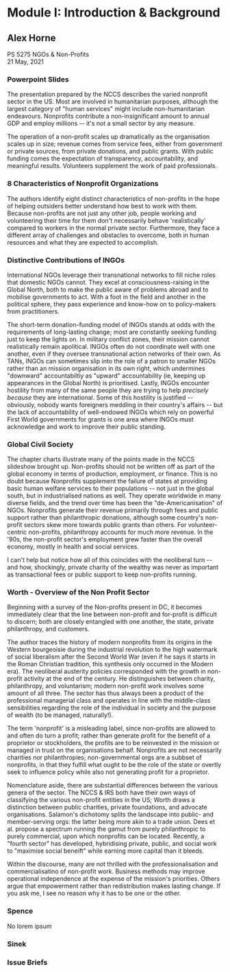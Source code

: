 # Module I: Introduction & Background

##  Alex Horne

PS 5275 NGOs & Non-Profits \
21 May, 2021

### Powerpoint Slides

The presentation prepared by the NCCS describes the varied nonprofit sector in the US. Most are involved in humanitarian purposes, although the largest category of "human services" might include non-humanitarian endeavours. Nonprofits contribute a non-insignificant amount to annual GDP and employ millions -- it's not a small sector by any measure.

The operation of a non-profit scales up dramatically as the organisation scales up in size; revenue comes from service fees, either from government or private sources, from private donations, and public grants. With public funding comes the expectation of transparency, accountability, and meaningful results. Volunteers supplement the work of paid professionals.

### 8 Characteristics of Nonprofit Organizations

The authors identify eight distinct characteristics of non-profits in the hope of helping outsiders better understand how best to work with them. Because non-profits are not just any other job, people working and volunteering their time for them don't necessarily behave 'realistically' compared to workers in the normal private sector. Furthermore, they face a different array of challenges and obstacles to overcome, both in human resources and what they are expected to accomplish.

### Distinctive Contributions of INGOs

International NGOs leverage their transnational networks to fill niche roles that domestic NGOs cannot. They excel at consciousness-raising in the Global North, both to make the public aware of problems abroad and to mobilise governments to act. With a foot in the field and another in the political sphere, they pass experience and know-how on to policy-makers from practitioners.

The short-term donation-funding model of INGOs stands at odds with the requirements of long-lasting change; most are constantly seeking funding just to keep the lights on. In military conflict zones, their mission cannot realistically remain apolitical. INGOs often do not coordinate well with one another, even if they oversee transnational action networks of their own. As TANs, INGOs can sometimes slip into the role of a patron to smaller NGOs rather than an mission organisation in its own right, which undermines "downward" accountabiltiy as "upward" accountability (ie, keeping up appearances in the Global North) is prioritised. Lastly, INGOs encounter hostility from many of the same people they are trying to help *precisely because* they are international. Some of this hostility is justified -- obviously, nobody wants foreigners meddling in their country's affairs -- but the lack of accountability of well-endowed INGOs which rely on powerful First World governments for grants is one area where INGOs must acknowledge and work to improve their public standing.

### Global Civil Society

The chapter charts illustrate many of the points made in the NCCS slideshow brought up. Non-profits should not be written off as part of the global economy in terms of production, employment, or finance. This is no doubt because Nonprofits supplement the failure of states at providing basic human welfare services to their populations -- not just in the global south, but in industrialised nations as well. They operate worldwide in many diverse fields, and the trend over time has been the "de-Americanisation" of NGOs. Nonprofits generate their revenue primarily through fees and public support rather than philanthropic donations, although some country's non-profit sectors skew more towards public grants than others. For volunteer-centric non-profits, philanthropy accounts for much more revenue. In the '90s, the non-profit sector's employment grew faster than the overall economy, mostly in health and social services.

I can't help but notice how all of this coincides with the neoliberal turn -- and how, shockingly, private charity of the wealthy was never as important as transactional fees or public support to keep non-profits running.

### Worth - Overview of the Non Profit Sector

Beginning with a survey of the Non-profits present in DC, it becomes immediately clear that the line between non-profit and for-profit is difficult to discern; both are closely entangled with one another, the state, private philanthropy, and customers.

The author traces the history of modern nonprofits from its origins in the Western bourgeoisie during the industrial revolution to the high watermark of social liberalism after the Second World War (even if he says it starts in the Roman Christian tradition, this synthesis only occurred in the Modern era). The neoliberal austerity policies corresponded with the growth in non-profit activity at the end of the century. He distinguishes between charity, philanthropy, and voluntarism; modern non-profit work involves some amount of all three. The sector has thus always been a product of the professional managerial class and operates in line with the middle-class sensibilities regarding the role of the individual in society and the purpose of wealth (to be managed, naturally!).

The term 'nonprofit' is a misleading label, since non-profits are allowed to and often do turn a profit; rather than generate profit for the benefit of a proprietor or stockholders, the profits are to be reinvested in the mission or managed in trust on the organisations behalf. Nonprofits are not necessarily charities nor philanthropies; non-governmental orgs are a subbset of nonprofits, in that they fulfill what ought to be the role of the state or overtly seek to influence policy while also not generating profit for a proprietor.

Nomenclature aside, there are substantial differences between the various genera of the sector. The NCCS & IRS both have their own ways of classifying the various non-profit entities in the US; Worth draws a distinction between public charities, private foundations, and advocate organisations. Salamon's dichotomy splits the landscape into public- and member-serving orgs: the latter being more akin to a trade union. Dees et al. propose a spectrum running the gamut from purely philanthropic to purely commercial, upon which nonprofits can be located. Recently, a "fourth sector" has developed, hybridising private, public, and social work to "maximise social beneift" while earning more capital than it bleeds.

Within the discourse, many are not thrilled with the professionalisation and commercialisatino of non-profit work. Business methods may improve operational independence at the expense of the mission's priorities. Others argue that empowerment rather than redistribution makes lasting change. If you ask me, I see no reason why it has to be one or the other.

### Spence

No lorem ipsum

### Sinek

### Issue Briefs
